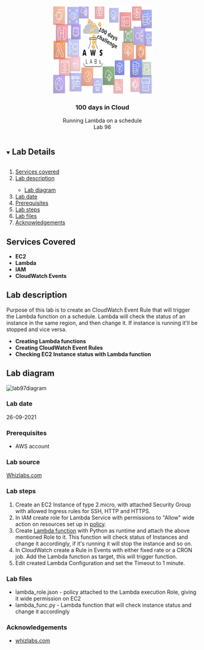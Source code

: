 <br />
<p align="center">
  <a href="https://github.com/CloudedThings/100-Days-in-Cloud">
    <img src="/images/aws-labs-logo.png" alt="Logo" width="260" height="228">
  </a>

  <h3 align="center">100 days in Cloud</h3>

  <p align="center">
    Running Lambda on a schedule
    <br />
    Lab 96
    <br />
  </p>
</p>

<details open="open">
  <summary><h2 style="display: inline-block">Lab Details</h2></summary>
  <ol>
    <li><a href="#services-covered">Services covered</a>
    <li><a href="#lab-description">Lab description</a></li>
      <ul>
        <li><a href="#lab-diagram">Lab diagram</a></li>
      </ul>
    </li>
    <li><a href="#lab-date">Lab date</a></li>
    <li><a href="#prerequisites">Prerequisites</a></li>    
    <li><a href="#lab-steps">Lab steps</a></li>
    <li><a href="#lab-files">Lab files</a></li>
    <li><a href="#acknowledgements">Acknowledgements</a></li>
  </ol>
</details>

## Services Covered
* **EC2**
* **Lambda**
* **IAM**
* **CloudWatch Events**

## Lab description
Purpose of this lab is to create an CloudWatch Event Rule that will trigger the Lambda function on a schedule. Lambda will check the status of an instance in the same region, and then change it. If instance is running it'll be stopped and vice versa.
* **Creating Lambda functions**
* **Creating CloudWatch Event Rules**
* **Checking EC2 Instance status with Lambda function**

## Lab diagram
![lab97diagram](https://user-images.githubusercontent.com/70897432/134799976-5b8c50d2-c6b1-4cd1-b017-df20f3dcaf18.png)


### Lab date
26-09-2021

### Prerequisites
* AWS account

### Lab source
[Whizlabs.com](https://play.whizlabs.com/site/task_details?lab_type=1&task_id=132&quest_id=36)

### Lab steps
1. Create an EC2 Instance of type 2.micro, with attached Security Group with allowed Ingress rules for SSH, HTTP and HTTPS.
2. In IAM create role for Lambda Service with permissions to "Allow" wide action on resources set up in [policy](https://github.com/CloudedThings/100-Days-in-Cloud/blob/main/Labs/96%20-%20Running%20Lambda%20on%20a%20Schedule/lambda_role.json).
3. Create [Lambda function](https://github.com/CloudedThings/100-Days-in-Cloud/blob/main/Labs/96%20-%20Running%20Lambda%20on%20a%20Schedule/lambda_func.py) with Python as runtime and attach the above mentioned Role to it. This function will check status of Instances and change it accordingly, if it's running it will stop the instance and so on.
4. In CloudWatch create a Rule in Events with either fixed rate or a CRON job. Add the Lambda function as target, this will trigger function.
5. Edit created Lambda Configuration and set the Timeout to 1 minute. 
 
### Lab files
* lambda_role.json - policy attached to the Lambda execution Role, giving it wide permission on EC2
* lambda_func.py - Lambda function that will check instance status and change it accordingly

### Acknowledgements
* [whizlabs.com](https://www.whizlabs.com/)
